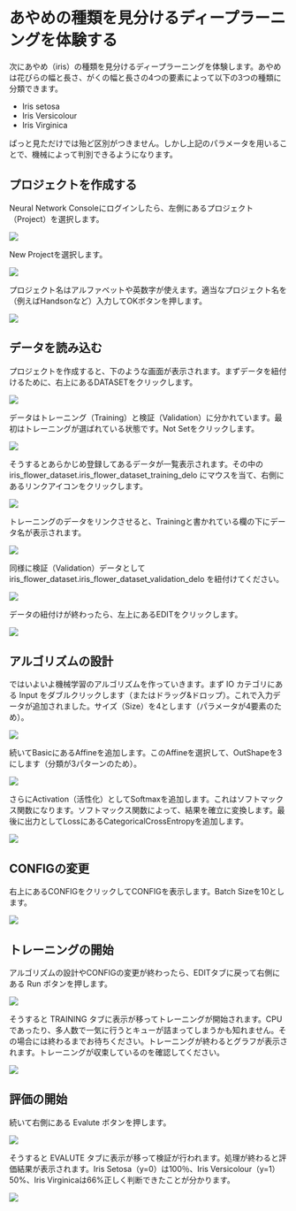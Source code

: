 # あやめの種類を見分けるディープラーニングを体験する

次にあやめ（iris）の種類を見分けるディープラーニングを体験します。あやめは花びらの幅と長さ、がくの幅と長さの4つの要素によって以下の3つの種類に分類できます。

- Iris setosa
- Iris Versicolour
- Iris Virginica

ぱっと見ただけでは殆ど区別がつきません。しかし上記のパラメータを用いることで、機械によって判別できるようになります。

## プロジェクトを作成する

Neural Network Consoleにログインしたら、左側にあるプロジェクト（Project）を選択します。

![](nnc-handson-2.png)

New Projectを選択します。

![](nnc-handson-18.png)

プロジェクト名はアルファベットや英数字が使えます。適当なプロジェクト名を（例えばHandsonなど）入力してOKボタンを押します。

![](nnc-handson-19.png)

## データを読み込む

プロジェクトを作成すると、下のような画面が表示されます。まずデータを紐付けるために、右上にあるDATASETをクリックします。

![](nnc-handson-3.png)

データはトレーニング（Training）と検証（Validation）に分かれています。最初はトレーニングが選ばれている状態です。Not Setをクリックします。

![](nnc-handson-4.png)

そうするとあらかじめ登録してあるデータが一覧表示されます。その中の iris_flower_dataset.iris_flower_dataset_training_delo にマウスを当て、右側にあるリンクアイコンをクリックします。

![](nnc-handson-22.png)

トレーニングのデータをリンクさせると、Trainingと書かれている欄の下にデータ名が表示されます。

![](nnc-handson-20.png)

同様に検証（Validation）データとして iris_flower_dataset.iris_flower_dataset_validation_delo を紐付けてください。

![](nnc-handson-21.png)

データの紐付けが終わったら、左上にあるEDITをクリックします。

![](nnc-handson-23.png)

## アルゴリズムの設計

ではいよいよ機械学習のアルゴリズムを作っていきます。まず IO カテゴリにある Input をダブルクリックします（またはドラッグ&ドロップ）。これで入力データが追加されました。サイズ（Size）を4とします（パラメータが4要素のため）。

![](nnc-handson-10.png)

続いてBasicにあるAffineを追加します。このAffineを選択して、OutShapeを3にします（分類が3パターンのため）。

![](nnc-handson-11.png)

さらにActivation（活性化）としてSoftmaxを追加します。これはソフトマックス関数になります。ソフトマックス関数によって、結果を確立に変換します。最後に出力としてLossにあるCategoricalCrossEntropyを追加します。

![](nnc-handson-24.png)

## CONFIGの変更

右上にあるCONFIGをクリックしてCONFIGを表示します。Batch Sizeを10とします。

![](nnc-handson-31.png)


## トレーニングの開始

アルゴリズムの設計やCONFIGの変更が終わったら、EDITタブに戻って右側にある Run ボタンを押します。

![](nnc-handson-25.png)

そうすると TRAINING タブに表示が移ってトレーニングが開始されます。CPUであったり、多人数で一気に行うとキューが詰まってしまうかも知れません。その場合には終わるまでお待ちください。トレーニングが終わるとグラフが表示されます。トレーニングが収束しているのを確認してください。

![](nnc-handson-30.png)

## 評価の開始

続いて右側にある Evalute ボタンを押します。

![](nnc-handson-33.png)

そうすると EVALUTE タブに表示が移って検証が行われます。処理が終わると評価結果が表示されます。Iris Setosa（y=0）は100％、Iris Versicolour（y=1）50%、Iris Virginicaは66%正しく判断できたことが分かります。

![](nnc-handson-32.png)

